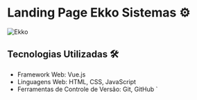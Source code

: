 # Landing Page Ekko Sistemas ⚙️

![Ekko](https://cdn.discordapp.com/attachments/1118347843489513568/1126333061638934538/2.png)


## Tecnologias Utilizadas 🛠️

- Framework Web: Vue.js
- Linguagens Web: HTML, CSS, JavaScript
- Ferramentas de Controle de Versão: Git, GitHub
`
